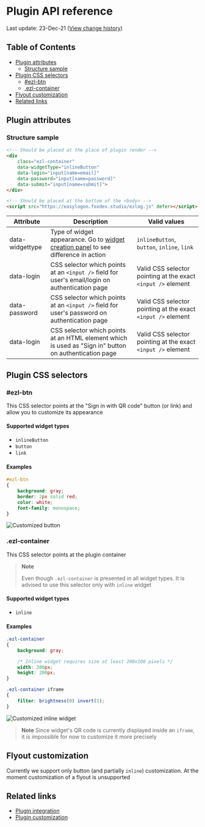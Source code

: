 # Plugin API reference
Last update: 23-Dec-21 ([View change history](https://github.com/foxdev-studio/easylogon-docs/commits/master/2-API%20Reference/1-Plugin.md))

## Table of Contents
- [Plugin attributes](#plugin-attributes)
	- [Structure sample](#structure-sample)
- [Plugin CSS selectors](#plugin-css-selectors)
	- [#ezl-btn](##ezl-btn)
	- [.ezl-container](#.ezl-container)
- [Flyout customization](#flyout-customization)
- [Related links](#related-links)

## Plugin attributes
### Structure sample
```html
<!-- Should be placed at the place of plugin render -->
<div
	class="ezl-container"
	data-widgetType="inlineButton"
	data-login="input[name=email]"
	data-password="input[name=password]"
	data-submit="input[name=submit]">
</div>

<!-- Should be placed at the bottom of the <body> -->
<script src="https://easylogon.foxdev.studio/ezlog.js" defer></script>
```

| Attribute | Description | Valid values |
| --------- | ----------- | ------------ |
| data-widgettype | Type of widget appearance. Go to [widget creation panel](/profile#CreateWidget) to see difference in action | `inlineButton`, `button`, `inline`, `link` |
| data-login | CSS selector which points at an `<input />` field for user's email/login on authentication page | Valid CSS selector pointing at the exact `<input />` element |
| data-password | CSS selector which points at an `<input />` field for user's password on authentication page | Valid CSS selector pointing at the exact `<input />` element |
| data-login | CSS selector which points at an HTML element which is used as "Sign in" button on authentication page | Valid CSS selector pointing at the exact `<input />` element |

## Plugin CSS selectors
### #ezl-btn
This CSS selector points at the "Sign in with QR code" button (or link) and allow you to customize its appearance

#### Supported widget types
- `inlineButton`
- `button`
- `link`

#### Examples
```css
#ezl-btn
{
	background: gray;
	border: 2px solid red;
	color: white;
	font-family: monospace;
}
```
![Customized button](https://easylogon.foxdev.studio/docs/custom-btn.png)

### .ezl-container
This CSS selector points at the plugin container

> **Note**
>
> Even though `.ezl-container` is presented in all widget types. It is advised to use this selector only with `inline` widget

#### Supported widget types
- `inline`

#### Examples
```css
.ezl-container
{
	background: gray;

	/* Inline widget requires size at least 200x100 pixels */
	width: 200px;
	height: 200px;
}

.ezl-container iframe
{
	filter: brightness(0) invert(1);
}
```
![Customized inline widget](https://easylogon.foxdev.studio/docs/custom-inline.png)

> **Note**
> Since widget's QR code is currently displayed inside an `iframe`, it is impossible for now to customize it more precisely

## Flyout customization
Currently we support only button (and partially `inline`) customization. At the moment customization of a flyout is unsupported

## Related links
- [Plugin integration](/docs/1-Get%20started/3-Plugin%20integration)
- [Plugin customization](/docs/1-Get%20started/4-Plugin%20customization)
